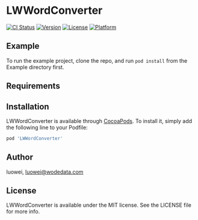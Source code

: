 # LWWordConverter

[![CI Status](https://img.shields.io/travis/luowei/LWWordConverter.svg?style=flat)](https://travis-ci.org/luowei/LWWordConverter)
[![Version](https://img.shields.io/cocoapods/v/LWWordConverter.svg?style=flat)](https://cocoapods.org/pods/LWWordConverter)
[![License](https://img.shields.io/cocoapods/l/LWWordConverter.svg?style=flat)](https://cocoapods.org/pods/LWWordConverter)
[![Platform](https://img.shields.io/cocoapods/p/LWWordConverter.svg?style=flat)](https://cocoapods.org/pods/LWWordConverter)

## Example

To run the example project, clone the repo, and run `pod install` from the Example directory first.

## Requirements

## Installation

LWWordConverter is available through [CocoaPods](https://cocoapods.org). To install
it, simply add the following line to your Podfile:

```ruby
pod 'LWWordConverter'
```

## Author

luowei, luowei@wodedata.com

## License

LWWordConverter is available under the MIT license. See the LICENSE file for more info.
